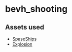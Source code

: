 # bevh_shooting


## Assets used

- [SpaseShips](https://opengameart.org/content/spaceships-32x32)
- [Explosion](https://opengameart.org/content/explosion)
